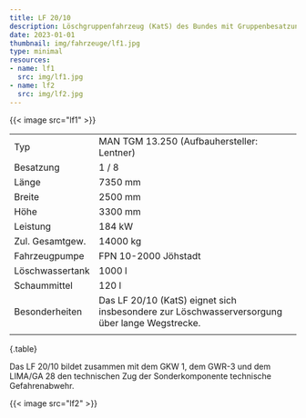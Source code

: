 ```yaml
---
title: LF 20/10
description: Löschgruppenfahrzeug (KatS) des Bundes mit Gruppenbesatzung
date: 2023-01-01
thumbnail: img/fahrzeuge/lf1.jpg
type: minimal
resources:
- name: lf1
  src: img/lf1.jpg
- name: lf2
  src: img/lf2.jpg
---
```


{{< image src="lf1" >}}


|                 |                                                                                               |
| --------------- | --------------------------------------------------------------------------------------------- |
| Typ             | MAN TGM 13.250 (Aufbauhersteller: Lentner)                                                    |
| Besatzung       | 1 / 8                                                                                         |
| Länge           | 7350 mm                                                                                       |
| Breite          | 2500 mm                                                                                       |
| Höhe            | 3300 mm                                                                                       |
| Leistung        | 184 kW                                                                                        |
| Zul. Gesamtgew. | 14000 kg                                                                                      |
| Fahrzeugpumpe   | FPN 10-2000 Jöhstadt                                                                          |
| Löschwassertank | 1000 l                                                                                        |
| Schaummittel    | 120 l                                                                                         |
| Besonderheiten  | Das LF 20/10 (KatS) eignet sich insbesondere zur Löschwasserversorgung über lange Wegstrecke. |
|                 |                                                                                               |
{.table}

Das LF 20/10 bildet zusammen mit dem GKW 1, dem GWR-3 und dem LIMA/GA 28 den technischen Zug der Sonderkomponente technische Gefahrenabwehr. 

{{< image src="lf2" >}}